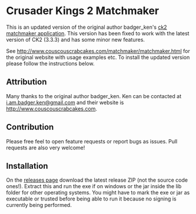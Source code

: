 # Crusader Kings 2 Matchmaker

This is an updated version of the original author badger_ken's [ck2 matchmaker application](http://www.couscouscrabcakes.com/matchmaker/matchmaker.html). This version has been fixed to work with the latest version of CK2 (3.3.3) and has some minor new features. 

See http://www.couscouscrabcakes.com/matchmaker/matchmaker.html for the original website with usage examples etc. To install the updated version please follow the instructions below. 

## Attribution
Many thanks to the original author badger_ken. Ken can be contacted at i.am.badger.ken@gmail.com and their website is http://www.couscouscrabcakes.com.

## Contribution
Please free feel to open feature requests or report bugs as issues. Pull requests are also very welcome! 

## Installation
On the [releases page](https://github.com/nigel-gott/ck2_matchmaker/releases) download the latest release ZIP (not the source code ones!). Extract this and run the exe if on windows or the jar inside the lib folder for other operating systems. You might have to mark the exe or jar as executable or trusted before being able to run it because no signing is currently being performed. 

